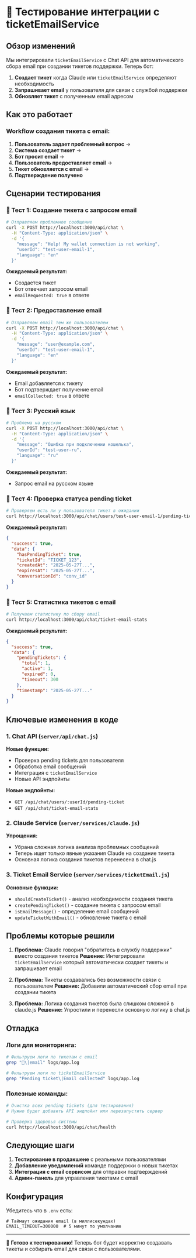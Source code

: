 # 🍄 Тестирование интеграции с ticketEmailService

## Обзор изменений

Мы интегрировали `ticketEmailService` с Chat API для автоматического сбора email при создании тикетов поддержки. Теперь бот:

1. **Создает тикет** когда Claude или `ticketEmailService` определяют необходимость
2. **Запрашивает email** у пользователя для связи с службой поддержки
3. **Обновляет тикет** с полученным email адресом

## Как это работает

### Workflow создания тикета с email:

1. **Пользователь задает проблемный вопрос** → 
2. **Система создает тикет** → 
3. **Бот просит email** → 
4. **Пользователь предоставляет email** → 
5. **Тикет обновляется с email** → 
6. **Подтверждение получено**

## Сценарии тестирования

### 🧪 Тест 1: Создание тикета с запросом email

```bash
# Отправляем проблемное сообщение
curl -X POST http://localhost:3000/api/chat \
  -H "Content-Type: application/json" \
  -d '{
    "message": "Help! My wallet connection is not working",
    "userId": "test-user-email-1",
    "language": "en"
  }'
```

**Ожидаемый результат:**
- Создается тикет
- Бот отвечает запросом email
- `emailRequested: true` в ответе

### 🧪 Тест 2: Предоставление email

```bash
# Отправляем email тем же пользователем
curl -X POST http://localhost:3000/api/chat \
  -H "Content-Type: application/json" \
  -d '{
    "message": "user@example.com",
    "userId": "test-user-email-1",
    "language": "en"
  }'
```

**Ожидаемый результат:**
- Email добавляется к тикету
- Бот подтверждает получение email
- `emailCollected: true` в ответе

### 🧪 Тест 3: Русский язык

```bash
# Проблема на русском
curl -X POST http://localhost:3000/api/chat \
  -H "Content-Type: application/json" \
  -d '{
    "message": "Ошибка при подключении кошелька",
    "userId": "test-user-ru",
    "language": "ru"
  }'
```

**Ожидаемый результат:**
- Запрос email на русском языке

### 🧪 Тест 4: Проверка статуса pending ticket

```bash
# Проверяем есть ли у пользователя тикет в ожидании
curl http://localhost:3000/api/chat/users/test-user-email-1/pending-ticket
```

**Ожидаемый результат:**
```json
{
  "success": true,
  "data": {
    "hasPendingTicket": true,
    "ticketId": "TICKET_123",
    "createdAt": "2025-05-27T...",
    "expiresAt": "2025-05-27T...",
    "conversationId": "conv_id"
  }
}
```

### 🧪 Тест 5: Статистика тикетов с email

```bash
# Получаем статистику по сбору email
curl http://localhost:3000/api/chat/ticket-email-stats
```

**Ожидаемый результат:**
```json
{
  "success": true,
  "data": {
    "pendingTickets": {
      "total": 1,
      "active": 1,
      "expired": 0,
      "timeout": 300
    },
    "timestamp": "2025-05-27T..."
  }
}
```

## Ключевые изменения в коде

### 1. Chat API (`server/api/chat.js`)

**Новые функции:**
- Проверка pending tickets для пользователя
- Обработка email сообщений
- Интеграция с `ticketEmailService`
- Новые API эндпойнты

**Новые эндпойнты:**
- `GET /api/chat/users/:userId/pending-ticket`
- `GET /api/chat/ticket-email-stats`

### 2. Claude Service (`server/services/claude.js`)

**Упрощения:**
- Убрана сложная логика анализа проблемных сообщений
- Теперь ищет только явные указания Claude на создание тикета
- Основная логика создания тикетов перенесена в chat.js

### 3. Ticket Email Service (`server/services/ticketEmail.js`)

**Основные функции:**
- `shouldCreateTicket()` - анализ необходимости создания тикета
- `createPendingTicket()` - создание тикета с запросом email
- `isEmailMessage()` - определение email сообщений
- `updateTicketWithEmail()` - обновление тикета с email

## Проблемы которые решили

1. **Проблема:** Claude говорил "обратитесь в службу поддержки" вместо создания тикетов
   **Решение:** Интегрировали `ticketEmailService` который автоматически создает тикеты и запрашивает email

2. **Проблема:** Тикеты создавались без возможности связи с пользователем
   **Решение:** Добавили автоматический сбор email при создании тикета

3. **Проблема:** Логика создания тикетов была слишком сложной в claude.js
   **Решение:** Упростили и перенесли основную логику в chat.js

## Отладка

### Логи для мониторинга:
```bash
# Фильтруем логи по тикетам с email
grep "🎫\|email" logs/app.log

# Фильтруем логи по ticketEmailService
grep "Pending ticket\|Email collected" logs/app.log
```

### Полезные команды:
```bash
# Очистка всех pending tickets (для тестирования)
# Нужно будет добавить API эндпойнт или перезапустить сервер

# Проверка здоровья системы
curl http://localhost:3000/api/chat/health
```

## Следующие шаги

1. **Тестирование в продакшене** с реальными пользователями
2. **Добавление уведомлений** команде поддержки о новых тикетах
3. **Интеграция с email сервисом** для отправки подтверждений
4. **Админ-панель** для управления тикетами с email

## Конфигурация

Убедитесь что в `.env` есть:
```env
# Таймаут ожидания email (в миллисекундах)
EMAIL_TIMEOUT=300000  # 5 минут по умолчанию
```

---

🍄 **Готово к тестированию!** Теперь бот будет корректно создавать тикеты и собирать email для связи с пользователями.